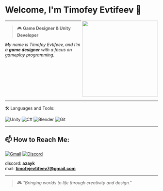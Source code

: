 # Welcome, I'm Timofey Evtifeev 👾

<img src="https://media1.tenor.com/m/NwY5ppxLs_oAAAAd/kitten-keybo.gif" align="right" width="250"/>

---

> 🎮 **Game Designer & Unity Developer**

*My name is Timofey Evtifeev, and I’m a **game designer** with a focus on gameplay programming.*

<div style="clear: both;"></div>

---

🛠 Languages and Tools:

<img src="https://img.shields.io/badge/Unity-000000?style=for-the-badge&logo=unity&logoColor=white" alt="Unity" >
<img src="https://img.shields.io/badge/C%23-239120?style=for-the-badge&logo=csharp&logoColor=white" alt="C#" >
<img src="https://img.shields.io/badge/Blender-F5792A?style=for-the-badge&logo=blender&logoColor=white" alt="Blender" >
<img src="https://img.shields.io/badge/Git-F05032?style=for-the-badge&logo=git&logoColor=white" alt="Git" />

---

## 📫 How to Reach Me:

<a href="mailto:timofejevtifeev7@gmail.com"><img src="https://img.shields.io/badge/Gmail-D14836?style=for-the-badge&logo=gmail&logoColor=white" alt="Gmail"></a>
<a href="https://discordapp.com/users/azayk"><img src="https://img.shields.io/badge/Discord-7289DA?style=for-the-badge&logo=discord&logoColor=white" alt="Discord"></a>

discord: **azayk**  
mail: **timofejevtifeev7@gmail.com**

---

> 🎮 *"Bringing worlds to life through creativity and design."*
